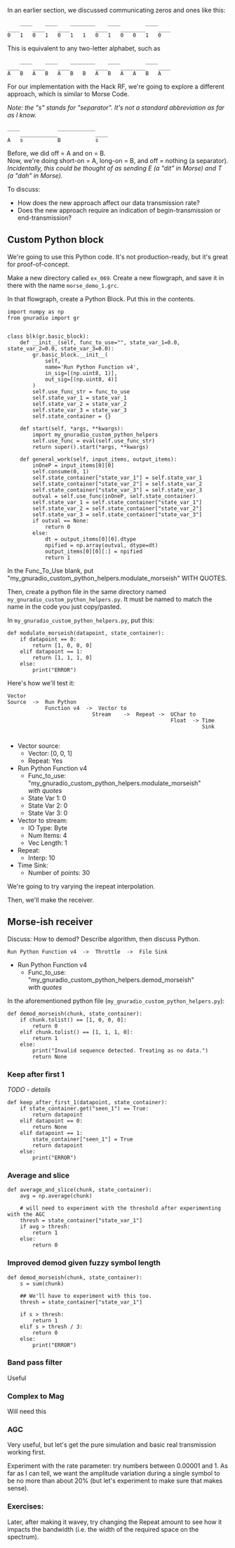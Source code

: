 In an earlier section, we discussed communicating zeros and ones like this:


```
    ____    ____    ________    ____        ____
____    ____    ____        ____    ________    ____
0   1   0   1   0   1   1   0   1   0   0   1   0
```

This is equivalent to any two-letter alphabet, such as

```
    ____    ____    ________    ____        ____
____    ____    ____        ____    ________    ____
A   B   A   B   A   B   B   A   B   A   A   B   A
```


For our implementation with the Hack RF, we're going to explore a different approach, which is similar to Morse Code.

_Note: the "s" stands for "separator". It's not a standard abbreviation as far as I know._

```
____            ____________    
    ____________            ____
A   s           B           s   
```

Before, we did off = A and on = B.  
Now, we're doing short-on = A, long-on = B, and off = nothing (a separator).  
_Incidentally, this could be thought of as sending E (a "dit" in Morse) and T (a "dah" in Morse)._

To discuss:

- How does the new approach affect our data transmission rate?
- Does the new approach require an indication of begin-transmission or end-transmission?

## Custom Python block

We're going to use this Python code. It's not production-ready, but it's great for proof-of-concept.

Make a new directory called `ex_069`. Create a new flowgraph, and save it in there with the name `morse_demo_1.grc`.

In that flowgraph, create a Python Block. Put this in the contents.

```python3
import numpy as np
from gnuradio import gr


class blk(gr.basic_block):
    def __init__(self, func_to_use="", state_var_1=0.0, state_var_2=0.0, state_var_3=0.0):
        gr.basic_block.__init__(
            self,
            name='Run Python Function v4',
            in_sig=[(np.uint8, 1)],
            out_sig=[(np.uint8, 4)]
        )
        self.use_func_str = func_to_use
        self.state_var_1 = state_var_1
        self.state_var_2 = state_var_2
        self.state_var_3 = state_var_3
        self.state_container = {}

    def start(self, *args, **kwargs):
        import my_gnuradio_custom_python_helpers
        self.use_func = eval(self.use_func_str)
        return super().start(*args, **kwargs)

    def general_work(self, input_items, output_items):
        inOneP = input_items[0][0]
        self.consume(0, 1)
        self.state_container["state_var_1"] = self.state_var_1
        self.state_container["state_var_2"] = self.state_var_2
        self.state_container["state_var_3"] = self.state_var_3
        outval = self.use_func(inOneP, self.state_container)
        self.state_var_1 = self.state_container["state_var_1"]
        self.state_var_2 = self.state_container["state_var_2"]
        self.state_var_3 = self.state_container["state_var_3"]
        if outval == None:
            return 0
        else:
            dt = output_items[0][0].dtype
            npified = np.array(outval, dtype=dt)
            output_items[0][0][:] = npified
            return 1
```

In the Func_To_Use blank, put "my_gnuradio_custom_python_helpers.modulate_morseish" WITH QUOTES.

Then, create a python file in the same directory named `my_gnuradio_custom_python_helpers.py`. It must be named to match the name in the code you just copy/pasted.

In `my_gnuradio_custom_python_helpers.py`, put this:

```python3
def modulate_morseish(datapoint, state_container):
    if datapoint == 0:
        return [1, 0, 0, 0]
    elif datapoint == 1:
        return [1, 1, 1, 0]
    else:
        print("ERROR")
```

Here's how we'll test it:

```
Vector 
Source  ->  Run Python  
            Function v4  ->  Vector to
                           Stream    ->  Repeat ->  UChar to 
                                                    Float  -> Time 
                                                              Sink
                                               
```

- Vector source:
  - Vector: [0, 0, 1]
  - Repeat: Yes
- Run Python Function v4
  - Func_to_use: "my_gnuradio_custom_python_helpers.modulate_morseish"  
     _with quotes_
  - State Var 1: 0
  - State Var 2: 0
  - State Var 3: 0
- Vector to stream:
  - IO Type: Byte
  - Num Items: 4
  - Vec Length: 1
- Repeat:
  - Interp: 10
- Time Sink:
  - Number of points: 30 

We're going to try varying the irepeat interpolation.

Then, we'll make the receiver.

## Morse-ish receiver

Discuss: How to demod? Describe algorithm, then discuss Python.

```
Run Python Function v4  ->  Throttle  ->  File Sink
```

- Run Python Function v4
  - Func_to_use: "my_gnuradio_custom_python_helpers.demod_morseish"  
     _with quotes_


In the aforementioned python file (`my_gnuradio_custom_python_helpers.py`):

```python3
def demod_morseish(chunk, state_container):
    if chunk.tolist() == [1, 0, 0, 0]:
        return 0
    elif chunk.tolist() == [1, 1, 1, 0]:
        return 1
    else:
        print("Invalid sequence detected. Treating as no data.")
        return None
```

### Keep after first 1

_TODO - details_

```python3
def keep_after_first_1(datapoint, state_container):
    if state_container.get("seen_1") == True:
        return datapoint
    elif datapoint == 0:
        return None
    elif datapoint == 1:
        state_container["seen_1"] = True
        return datapoint
    else:
        print("ERROR")
```

### Average and slice

```python3
def average_and_slice(chunk, state_container):
    avg = np.average(chunk)
    
    # will need to experiment with the threshold after experimenting with the AGC
    thresh = state_container["state_var_1"]
    if avg > thresh:  
        return 1
    else:
        return 0
```

### Improved demod given fuzzy symbol length

```python3
def demod_morseish(chunk, state_container):
    s = sum(chunk)
    
    ## We'll have to experiment with this too.
    thresh = state_container["state_var_1"]
    
    if s > thresh:
        return 1
    elif s > thresh / 3:
        return 0
    else:
        print("ERROR")
```

### Band pass filter

Useful

### Complex to Mag

Will need this

### AGC

Very useful, but let's get the pure simulation and basic real transmission working first.

Experiment with the rate parameter: try numbers between 0.00001 and 1. As far as I can tell, we want the amplitude variation during a single symbol to be no more than about 20% (but let's experiment to make sure that makes sense).

### Exercises:

Later, after making it wavey, try changing the Repeat amount to see how it impacts the bandwidth (i.e. the width of the required space on the spectrum).
